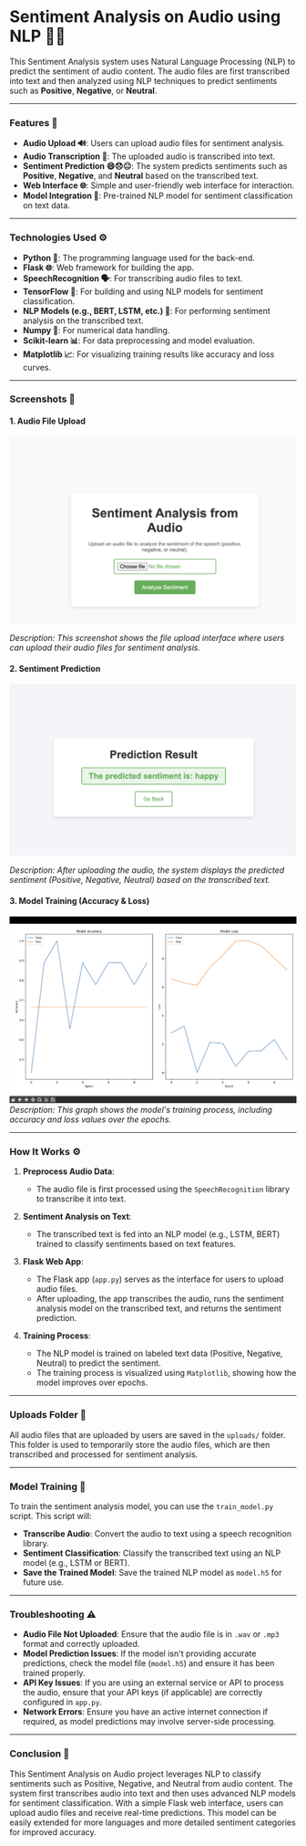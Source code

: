 # **Sentiment Analysis on Audio using NLP 🎤😃**

This Sentiment Analysis system uses Natural Language Processing (NLP) to predict the sentiment of audio content. The audio files are first transcribed into text and then analyzed using NLP techniques to predict sentiments such as **Positive**, **Negative**, or **Neutral**.

---

### Features 🌟

- **Audio Upload 🔊**: Users can upload audio files for sentiment analysis.
- **Audio Transcription 📝**: The uploaded audio is transcribed into text.
- **Sentiment Prediction 😄😞😐**: The system predicts sentiments such as **Positive**, **Negative**, and **Neutral** based on the transcribed text.
- **Web Interface 🌐**: Simple and user-friendly web interface for interaction.
- **Model Integration 🤖**: Pre-trained NLP model for sentiment classification on text data.

---

### Technologies Used ⚙️

- **Python 🐍**: The programming language used for the back-end.
- **Flask 🌐**: Web framework for building the app.
- **SpeechRecognition 🗣️**: For transcribing audio files to text.
- **TensorFlow 🤖**: For building and using NLP models for sentiment classification.
- **NLP Models (e.g., BERT, LSTM, etc.) 🧠**: For performing sentiment analysis on the transcribed text.
- **Numpy 🔢**: For numerical data handling.
- **Scikit-learn 📊**: For data preprocessing and model evaluation.
- **Matplotlib 📈**: For visualizing training results like accuracy and loss curves.

---

### Screenshots 📸

#### 1. **Audio File Upload**
![Sentiment Prediction](https://github.com/2100030551/sentiment-analysis/blob/main/screen%20shots/1.png)
  
*Description: This screenshot shows the file upload interface where users can upload their audio files for sentiment analysis.*

#### 2. **Sentiment Prediction**
![Sentiment Prediction](https://github.com/2100030551/sentiment-analysis/blob/main/screen%20shots/3.png)

*Description: After uploading the audio, the system displays the predicted sentiment (Positive, Negative, Neutral) based on the transcribed text.*

#### 3. **Model Training (Accuracy & Loss)**
![Model Training](https://github.com/2100030551/sentiment-analysis/blob/main/screen%20shots/2.png)
*Description: This graph shows the model's training process, including accuracy and loss values over the epochs.*

---

### How It Works ⚙️

1. **Preprocess Audio Data**: 
   - The audio file is first processed using the `SpeechRecognition` library to transcribe it into text.
   
2. **Sentiment Analysis on Text**: 
   - The transcribed text is fed into an NLP model (e.g., LSTM, BERT) trained to classify sentiments based on text features.
   
3. **Flask Web App**: 
   - The Flask app (`app.py`) serves as the interface for users to upload audio files.
   - After uploading, the app transcribes the audio, runs the sentiment analysis model on the transcribed text, and returns the sentiment prediction.

4. **Training Process**:
   - The NLP model is trained on labeled text data (Positive, Negative, Neutral) to predict the sentiment.
   - The training process is visualized using `Matplotlib`, showing how the model improves over epochs.

---

### Uploads Folder 📂

All audio files that are uploaded by users are saved in the `uploads/` folder.
This folder is used to temporarily store the audio files, which are then transcribed and processed for sentiment analysis.

---

### Model Training 🧠

To train the sentiment analysis model, you can use the `train_model.py` script. This script will:

- **Transcribe Audio**: Convert the audio to text using a speech recognition library.
- **Sentiment Classification**: Classify the transcribed text using an NLP model (e.g., LSTM or BERT).
- **Save the Trained Model**: Save the trained NLP model as `model.h5` for future use.

---

### Troubleshooting ⚠️

- **Audio File Not Uploaded**: Ensure that the audio file is in `.wav` or `.mp3` format and correctly uploaded.
- **Model Prediction Issues**: If the model isn't providing accurate predictions, check the model file (`model.h5`) and ensure it has been trained properly.
- **API Key Issues**: If you are using an external service or API to process the audio, ensure that your API keys (if applicable) are correctly configured in `app.py`.
- **Network Errors**: Ensure you have an active internet connection if required, as model predictions may involve server-side processing.

---

### Conclusion 🎉

This Sentiment Analysis on Audio project leverages NLP to classify sentiments such as Positive, Negative, and Neutral from audio content. The system first transcribes audio into text and then uses advanced NLP models for sentiment classification. With a simple Flask web interface, users can upload audio files and receive real-time predictions. This model can be easily extended for more languages and more detailed sentiment categories for improved accuracy.
